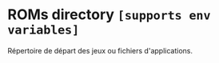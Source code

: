 # ROMs directory `[supports env variables]`

Répertoire de départ des jeux ou fichiers d'applications.
